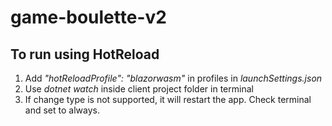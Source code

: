 # game-boulette-v2

## To run using HotReload
1. Add *"hotReloadProfile": "blazorwasm"* in profiles in *launchSettings.json*
2. Use *dotnet watch* inside client project folder in terminal
3. If change type is not supported, it will restart the app. Check terminal and set to always.